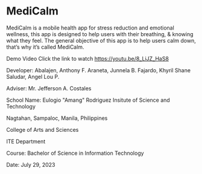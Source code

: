 # MediCalm

MediCalm is a mobile health app for stress reduction and emotional wellness, this app is designed to help users with their breathing, & knowing what they feel. The general objective of this app is to help users calm down, that’s why it’s called MediCalm.

Demo Video
Click the link to watch https://youtu.be/8_LiJZ_HaS8

Developer:
Abalajen, Anthony F.
Araneta, Junnela B.
Fajardo, Khyril Shane
Saludar, Angel Lou P.

Adviser:
Mr. Jefferson A. Costales

School Name:
Eulogio "Amang" Rodriguez Insitute of Science and Technology

Nagtahan, Sampaloc, Manila, Philippines

College of Arts and Sciences

ITE Department

Course:
Bachelor of Science in Information Technology

Date: 
July 29, 2023
